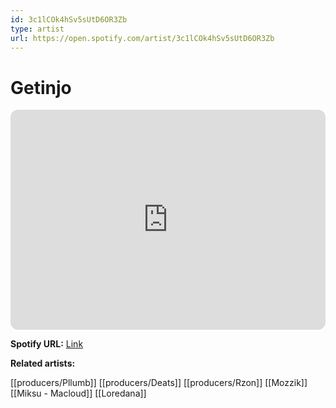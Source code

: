 ```yaml
---
id: 3c1lCOk4hSv5sUtD6OR3Zb
type: artist
url: https://open.spotify.com/artist/3c1lCOk4hSv5sUtD6OR3Zb
---
```

# Getinjo

<iframe style="border-radius:12px" src="https://open.spotify.com/embed/artist/3c1lCOk4hSv5sUtD6OR3Zb" width="100%" height="352" frameBorder="0" allowfullscreen="" allow="autoplay; clipboard-write; encrypted-media; fullscreen; picture-in-picture" loading="lazy"></iframe>

**Spotify URL:** [Link](https://open.spotify.com/artist/3c1lCOk4hSv5sUtD6OR3Zb)

**Related artists:**

[[producers/Pllumb]]
[[producers/Deats]]
[[producers/Rzon]]
[[Mozzik]]
[[Miksu - Macloud]]
[[Loredana]]
